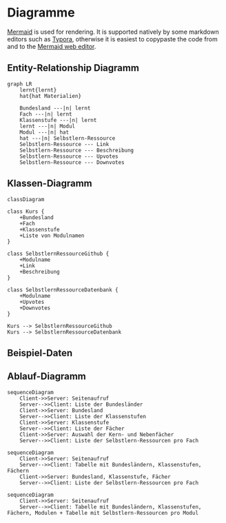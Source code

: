  # Diagramme

[Mermaid](https://mermaid-js.github.io/mermaid/#/classDiagram) is used for rendering. It is supported natively by some markdown editors such as [Typora](https://typora.io/), otherwise it is easiest to copypaste the code from and to the [Mermaid web editor](https://mermaid-js.github.io/mermaid-live-editor).

## Entity-Relationship Diagramm

```mermaid
graph LR
	lernt{lernt}
	hat{hat Materialien}
	
	Bundesland ---|n| lernt
	Fach ---|n| lernt
	Klassenstufe ---|n| lernt
	lernt ---|n| Modul
	Modul ---|n| hat
	hat ---|n| Selbstlern-Ressource
	Selbstlern-Ressource --- Link
	Selbstlern-Ressource --- Beschreibung
	Selbstlern-Ressource --- Upvotes
	Selbstlern-Ressource --- Downvotes
```



## Klassen-Diagramm



```mermaid
classDiagram

class Kurs {
	+Bundesland
	+Fach
	+Klassenstufe
	+Liste von Modulnamen
}

class SelbstlernRessourceGithub {
	+Modulname
	+Link
	+Beschreibung
}

class SelbstlernRessourceDatenbank {
	+Modulname
	+Upvotes
	+Downvotes
}

Kurs --> SelbstlernRessourceGithub
Kurs --> SelbstlernRessourceDatenbank
```

## Beispiel-Daten

## Ablauf-Diagramm

```mermaid
sequenceDiagram
	Client->>Server: Seitenaufruf
	Server-->>Client: Liste der Bundesländer
	Client->>Server: Bundesland
	Server-->>Client: Liste der Klassenstufen
	Client->>Server: Klassenstufe
	Server-->>Client: Liste der Fächer
	Client->>Server: Auswahl der Kern- und Nebenfächer
	Server-->>Client: Liste der Selbstlern-Ressourcen pro Fach
```

```mermaid
sequenceDiagram
	Client->>Server: Seitenaufruf
	Server-->>Client: Tabelle mit Bundesländern, Klassenstufen, Fächern
	Client->>Server: Bundesland, Klassenstufe, Fächer
	Server-->>Client: Liste der Selbstlern-Ressourcen pro Fach
```

```mermaid
sequenceDiagram
	Client->>Server: Seitenaufruf
	Server-->>Client: Tabelle mit Bundesländern, Klassenstufen, Fächern, Modulen + Tabelle mit Selbstlern-Ressourcen pro Modul
```

